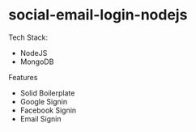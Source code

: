 # social-email-login-nodejs

Tech Stack:
- NodeJS
- MongoDB

Features
- Solid Boilerplate
- Google Signin
- Facebook Signin
- Email Signin
